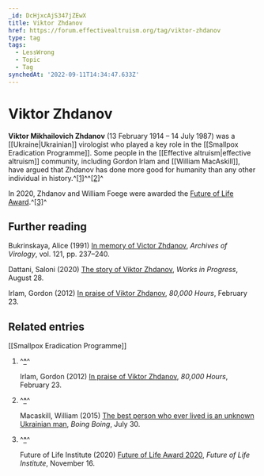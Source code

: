 ```yaml
---
_id: DcHjxcAjS347jZEwX
title: Viktor Zhdanov
href: https://forum.effectivealtruism.org/tag/viktor-zhdanov
type: tag
tags:
  - LessWrong
  - Topic
  - Tag
synchedAt: '2022-09-11T14:34:47.633Z'
---
```

# Viktor Zhdanov

**Viktor Mikhailovich Zhdanov** (13 February 1914 – 14 July 1987) was a [[Ukraine|Ukrainian]] virologist who played a key role in the [[Smallpox Eradication Programme]]. Some people in the [[Effective altruism|effective altruism]] community, including Gordon Irlam and [[William MacAskill]], have argued that Zhdanov has done more good for humanity than any other individual in history.^[\[1\]](#fnwml6n5c9bhm)^^[\[2\]](#fnlcpj5nxbmf)^

In 2020, Zhdanov and William Foege were awarded the [Future of Life Award](https://forum.effectivealtruism.org/tag/future-of-life-institute#Future_of_Life_Award).^[\[3\]](#fnq9j49gzdsl8)^

Further reading
---------------

Bukrinskaya, Alice (1991) [In memory of Victor Zhdanov](https://doi.org/10.1007/BF01316759), *Archives of Virology*, vol. 121, pp. 237–240.

Dattani, Saloni (2020) [The story of Viktor Zhdanov](https://www.worksinprogress.co/the-story-of-viktor-zhdanov/), *Works in Progress*, August 28.

Irlam, Gordon (2012) [In praise of Viktor Zhdanov](https://80000hours.org/2012/02/in-praise-of-viktor-zhdanov/), *80,000 Hours*, February 23.

Related entries
---------------

[[Smallpox Eradication Programme]]

1.  ^**[^](#fnrefwml6n5c9bhm)**^
    
    Irlam, Gordon (2012) [In praise of Viktor Zhdanov](https://80000hours.org/2012/02/in-praise-of-viktor-zhdanov/), *80,000 Hours*, February 23.
    
2.  ^**[^](#fnreflcpj5nxbmf)**^
    
    Macaskill, William (2015) [The best person who ever lived is an unknown Ukrainian man](https://boingboing.net/2015/07/30/the-best-person-who-ever-lived.html), *Boing Boing*, July 30.
    
3.  ^**[^](#fnrefq9j49gzdsl8)**^
    
    Future of Life Institute (2020) [Future of Life Award 2020](https://futureoflife.org/2020/11/16/future-of-life-award-2020/), *Future of Life Institute*, November 16.